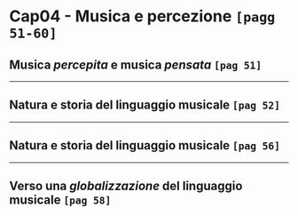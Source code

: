 # Cap04 - Musica e percezione `[pagg 51-60]`

## Musica _percepita_ e musica _pensata_ `[pag 51]`

---

## Natura e storia del linguaggio musicale `[pag 52]`

---

## Natura e storia del linguaggio musicale `[pag 56]`

---

## Verso una _globalizzazione_ del linguaggio musicale `[pag 58]`